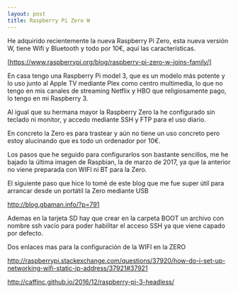 ```yaml
---
layout: post
title: Raspberry Pi Zero W
---
```


He adquirido recientemente la nueva Raspberry Pi Zero, esta nueva versión W, tiene Wifi y Bluetooth y todo por 10€, aquí las características.

[https://www.raspberrypi.org/blog/raspberry-pi-zero-w-joins-family/]

En casa tengo una Raspberry Pi model 3, que es un modelo más potente y lo uso junto al Apple TV mediante Plex como centro multimedia, lo que no tengo en mis canales de streaming Netflix y HBO que religiosamente pago, lo tengo en mi Raspberry 3.

Al igual que su hermana mayor la Raspberry Zero la he configurado sin teclado ni monitor, y accedo mediante SSH y FTP para el uso diario.

En concreto la Zero es para trastear y aún no tiene un uso concreto pero estoy alucinando que es todo un ordenador por 10€.

Los pasos que he seguido para configurarlos son bastante sencillos, me he bajado la última imagen de Raspbian, la de marzo de 2017, ya que la anterior no viene preparada con WIFI ni BT para la Zero.

El siguiente paso que hice lo tomé de este blog que me fue super útil para arrancar desde un portátil la Zero mediante USB

http://blog.gbaman.info/?p=791

Ademas en la tarjeta SD hay que crear en la carpeta BOOT un archivo con nombre ssh vacío para poder habilitar el acceso SSH ya que viene capado por defecto.

Dos enlaces mas para la configuración de la WIFI en la ZERO

http://raspberrypi.stackexchange.com/questions/37920/how-do-i-set-up-networking-wifi-static-ip-address/37921#37921

http://caffinc.github.io/2016/12/raspberry-pi-3-headless/

